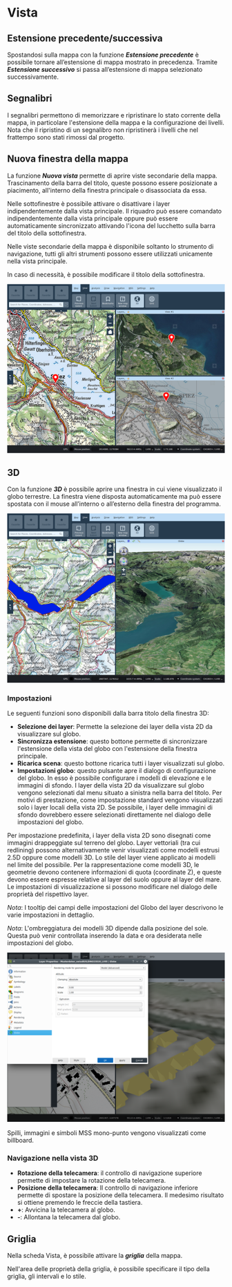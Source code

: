 # Vista


## <a name="sec0"></a>Estensione precedente/successiva

Spostandosi sulla mappa con la funzione **_Estensione precedente_** è possibile tornare all’estensione di mappa mostrato in precedenza. Tramite **_Estensione successivo_** si passa all’estensione di mappa selezionato successivamente.


## <a name="sec1"></a>Segnalibri

I segnalibri permettono di memorizzare e ripristinare lo stato corrente della mappa, in particolare l'estensione della mappa e la configurazione dei livelli. Nota che il ripristino di un segnalibro non ripristinerà i livelli che nel frattempo sono stati rimossi dal progetto.


## <a name="sec2"></a>Nuova finestra della mappa

La funzione **_Nuova vista_** permette di aprire viste secondarie della mappa. Trascinamento della barra del titolo, queste possono essere posizionate a piacimento, all'interno della finestra principale o disassociata da essa.

Nelle sottofinestre è possibile attivare o disattivare i layer indipendentemente dalla vista principale. Il riquadro può essere comandato indipendentemente dalla vista principale oppure può essere automaticamente sincronizzato attivando l'icona del lucchetto sulla barra del titolo della sottofinestra.

Nelle viste secondarie della mappa è disponibile soltanto lo strumento di navigazione, tutti gli altri strumenti possono essere utilizzati unicamente nella vista principale.

In caso di necessità, è possibile modificare il titolo della sottofinestra.

<img src="../../media/image13.png" />

## <a name="sec3"></a>3D

Con la funzione **_3D_** è possibile aprire una finestra in cui viene visualizzato il globo terrestre. La finestra viene disposta automaticamente ma può essere spostata con il mouse all’interno o all’esterno della finestra del programma.

<img src="../../media/image14.png" />

### Impostazioni

Le seguenti funzioni sono disponibili dalla barra titolo della finestra 3D:

+ **Selezione dei layer**: Permette la selezione dei layer della vista 2D da visualizzare sul globo.
+ **Sincronizza estensione**: questo bottone permette di sincronizzare l'estensione della vista del globo con l'estensione della finestra principale.
+ **Ricarica scena**: questo bottone ricarica tutti i layer visualizzati sul globo.
+ **Impostazioni globo**: questo pulsante apre il dialogo di configurazione del globo. In esso è possibile configurare i modelli di elevazione e le immagini di sfondo. I layer della vista 2D da visualizzare sul globo vengono selezionati dal menu situato a sinistra nella barra del titolo. Per motivi di prestazione, come impostazione standard vengono visualizzati solo i layer locali della vista 2D. Se possibile, i layer delle immagini di sfondo dovrebbero essere selezionati direttamente nel dialogo delle impostazioni del globo.

Per impostazione predefinita, i layer della vista 2D sono disegnati come immagini drappeggiate sul terreno del globo. Layer vettoriali (tra cui redlining) possono alternativamente venir visualizzati come modelli estrusi 2.5D oppure come modelli 3D. Lo stile del layer viene applicato ai modelli nel limite del possibile. Per la rappresentazione come modelli 3D, le geometrie devono contenere informazioni di quota (coordinate Z), e queste devono essere espresse relative al layer del suolo oppure al layer del mare. Le impostazioni di visualizzazione si possono modificare nel dialogo delle proprietà del rispettivo layer.

*Nota*: I tooltip dei campi delle impostazioni del Globo del layer descrivono le varie impostazioni in dettaglio.

*Nota*: L'ombreggiatura dei modelli 3D dipende dalla posizione del sole. Questa può venir controllata inserendo la data e ora desiderata nelle impostazioni del globo.

<img src="../../media/image15.png" />

Spilli, immagini e simboli MSS mono-punto vengono visualizzati come billboard.


### Navigazione nella vista 3D

+ **Rotazione della telecamera**: il controllo di navigazione superiore permette di impostare la rotazione della telecamera.
+ **Posizione della telecamera**: Il controllo di navigazione inferiore permette di spostare la posizione della telecamera. Il medesimo risultato si ottiene premendo le freccie della tastiera.
+ **+**: Avvicina la telecamera al globo.
+ **-**: Allontana la telecamera dal globo.


## <a name="sec4"></a>Griglia

Nella scheda Vista, è possibile attivare la **_griglia_** della mappa.

Nell'area delle proprietà della griglia, è possibile specificare il tipo della griglia, gli intervali e lo stile.

